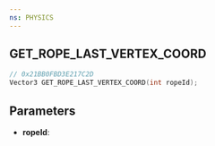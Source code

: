 ```yaml
---
ns: PHYSICS
---
```

## GET_ROPE_LAST_VERTEX_COORD

```c
// 0x21BB0FBD3E217C2D
Vector3 GET_ROPE_LAST_VERTEX_COORD(int ropeId);
```

## Parameters
* **ropeId**:
